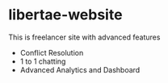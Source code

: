 # libertae-website
This is freelancer site with advanced features
- Conflict Resolution
- 1 to 1 chatting
- Advanced Analytics and Dashboard
